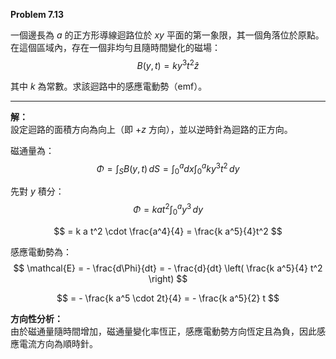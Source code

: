 

**Problem 7.13** 
 
一個邊長為 $a$ 的正方形導線迴路位於 $xy$ 平面的第一象限，其一個角落位於原點。在這個區域內，存在一個非均勻且隨時間變化的磁場：
$$
B(y,t) = k y^3 t^2 \hat{z}
$$

其中 $k$ 為常數。求該迴路中的感應電動勢（emf）。

---

**解：**  
設定迴路的面積方向為向上（即 $+z$ 方向），並以逆時針為迴路的正方向。

磁通量為：
$$
\Phi = \int_S B(y,t) \, dS = \int_0^a dx \int_0^a k y^3 t^2 \, dy
$$

先對 $y$ 積分：
$$
\Phi = k a t^2 \int_0^a y^3 \, dy
$$

$$
= k a t^2 \cdot \frac{a^4}{4} = \frac{k a^5}{4}t^2
$$

感應電動勢為：
$$
\mathcal{E} = - \frac{d\Phi}{dt} = - \frac{d}{dt} \left( \frac{k a^5}{4} t^2 \right)
$$

$$
= - \frac{k a^5 \cdot 2t}{4} = - \frac{k a^5}{2} t
$$

**方向性分析：**  
由於磁通量隨時間增加，磁通量變化率恆正，感應電動勢方向恆定且為負，因此感應電流方向為順時針。

